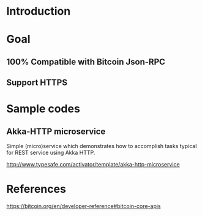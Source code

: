 # Introduction

# Goal
## 100% Compatible with Bitcoin Json-RPC

## Support HTTPS 

# Sample codes
## Akka-HTTP microservice
Simple (micro)service which demonstrates how to accomplish tasks typical for REST service using Akka HTTP. 

http://www.typesafe.com/activator/template/akka-http-microservice

# References

https://bitcoin.org/en/developer-reference#bitcoin-core-apis

